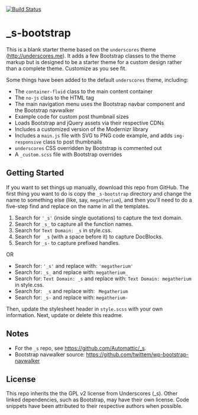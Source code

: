 [![Build Status](https://travis-ci.org/Automattic/_s.svg?branch=master)](https://travis-ci.org/Automattic/_s)

_s-bootstrap
============

This is a blank starter theme based on the `underscores` theme (http://underscores.me). It adds a few Bootstrap classes to the theme markup but is designed to be a starter theme for a custom design rather than a complete theme. Customize as you see fit.

Some things have been added to the default `underscores` theme, including:

* The `container-fluid` class to the main content container
* The `no-js` class to the HTML tag
* The main navigation menu uses the Bootstrap navbar component and the Bootstrap navwalker
* Example code for custom post thumbnail sizes
* Loads Bootstrap and jQuery assets via their respective CDNs
* Includes a customized version of the Modernizr library
* Includes a `main.js` file with SVG to PNG code example, and adds `img-responsive` class to post thumbnails
* `underscores` CSS overridden by Bootstrap is commented out
* A `_custom.scss` file with Bootstrap overrides

Getting Started
---------------

If you want to set things up manually, download this repo from GitHub. The first thing you want to do is copy the `_s-bootstrap` directory and change the name to something else (like, say, `megatherium`), and then you'll need to do a five-step find and replace on the name in all the templates.

1. Search for `'_s'` (inside single quotations) to capture the text domain.
2. Search for `_s_` to capture all the function names.
3. Search for `Text Domain: _s` in style.css.
4. Search for <code>&nbsp;_s</code> (with a space before it) to capture DocBlocks.
5. Search for `_s-` to capture prefixed handles.

OR

* Search for: `'_s'` and replace with: `'megatherium'`
* Search for: `_s_` and replace with: `megatherium_`
* Search for: `Text Domain: _s` and replace with: `Text Domain: megatherium` in style.css.
* Search for: <code>&nbsp;_s</code> and replace with: <code>&nbsp;Megatherium</code>
* Search for: `_s-` and replace with: `megatherium-`

Then, update the stylesheet header in `style.scss` with your own information. Next, update or delete this readme.

Notes
-----
* For the `_s` repo, see https://github.com/Automattic/_s.
* Bootstrap navwalker source: https://github.com/twittem/wp-bootstrap-navwalker

License
-------
This repo inherits the the GPL v2 license from Underscores (_s). Other linked dependencies, such as Bootstrap, may have their own license. Code snippets have been attributed to their respective authors when possible.  

